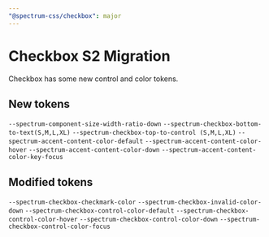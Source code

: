 ```yaml
---
"@spectrum-css/checkbox": major
---
```


# Checkbox S2 Migration

Checkbox has some new control and color tokens.

## New tokens

`--spectrum-component-size-width-ratio-down`
`--spectrum-checkbox-bottom-to-text(S,M,L,XL)`
`--spectrum-checkbox-top-to-control (S,M,L,XL)`
`--spectrum-accent-content-color-default`
`--spectrum-accent-content-color-hover`
`--spectrum-accent-content-color-down`
`--spectrum-accent-content-color-key-focus`

## Modified tokens

`--spectrum-checkbox-checkmark-color`
`--spectrum-checkbox-invalid-color-down`
`--spectrum-checkbox-control-color-default`
`--spectrum-checkbox-control-color-hover`
`--spectrum-checkbox-control-color-down`
`--spectrum-checkbox-control-color-focus`
